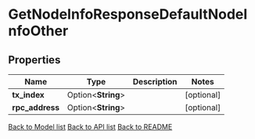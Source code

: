 # GetNodeInfoResponseDefaultNodeInfoOther

## Properties

Name | Type | Description | Notes
------------ | ------------- | ------------- | -------------
**tx_index** | Option<**String**> |  | [optional]
**rpc_address** | Option<**String**> |  | [optional]

[Back to Model list](../README.md#documentation-for-models) [Back to API list](../README.md#documentation-for-api-endpoints) [Back to README](../README.md)


